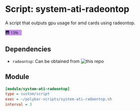 # Script: system-ati-radeontop

A script that outputs gpu usage for amd cards using radeontop.

![system-ati-radeontop](screenshots/1.png)

## Dependencies

* `radeontop`: Can be obtained from ![this repo](https://github.com/clbr/radeontop)

## Module

```ini
[module/system-ati-radeontop]
type = custom/script
exec = ~/polybar-scripts/system-ati-radeontop.sh
interval = 3
```
